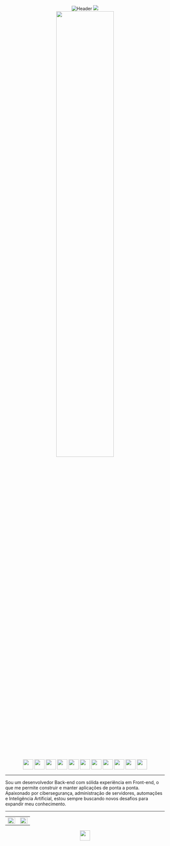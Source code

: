 <div align="center">
  <img src="https://capsule-render.vercel.app/api?type=waving&height=300&color=gradient:0,000000,50,303030,100,000000&fontColor=ffffff&text=Miguel%20B.%20Pinotti&fontSize=60&animation=fadeIn&desc=Back-end%20%7C%20Front-end%20%7C%20Cibersegurança%20%7C%20Automação%20%7C%20IA&descAlign=50&descAlignY=70" alt="Header"/>
  <img src="https://readme-typing-svg.demolab.com?font=Fira+Code&size=30&color=FFFFFF&center=true&vCenter=true&width=600&lines=Sempre+estudando+cada+vez+mais"/>
  
</div>

<div align="center">
  <img src="https://i.pinimg.com/originals/b0/98/33/b09833472bdae26a0b637ea79fadd09e.gif" width="60%" />
</div>
<br>
<div align="center">
  <!-- <a href="https://skillicons.dev">
    <img src="https://skillicons.dev/icons?i=html,css,js,nodejs,python,selenium,php,mysql,git,linux,nix" />
  </a> -->
  <img height="32" width="32" src="https://cdn.simpleicons.org/html5/FFFFFF" />
  <img height="32" width="32" src="https://cdn.simpleicons.org/css/FFFFFF" />
  <img height="32" width="32" src="https://cdn.simpleicons.org/javascript/FFFFFF" />
  <img height="32" width="32" src="https://cdn.simpleicons.org/nodedotjs/FFFFFF" />
  <img height="32" width="32" src="https://cdn.simpleicons.org/python/FFFFFF" />
  <img height="32" width="32" src="https://cdn.simpleicons.org/selenium/FFFFFF" />
  <img height="32" width="32" src="https://cdn.simpleicons.org/php/FFFFFF" />
  <img height="32" width="32" src="https://cdn.simpleicons.org/mysql/FFFFFF" />
  <img height="32" width="32" src="https://cdn.simpleicons.org/git/FFFFFF" />
  <img height="32" width="32" src="https://cdn.simpleicons.org/linux/FFFFFF" />
  <img height="32" width="32" src="https://cdn.simpleicons.org/nixos/FFFFFF" />
</div>

---

Sou um desenvolvedor Back-end com sólida experiência em Front-end, o que me permite construir e manter aplicações de ponta a ponta. Apaixonado por cibersegurança, administração de servidores, automações e Inteligência Artificial, estou sempre buscando novos desafios para expandir meu conhecimento.

---

<table align="center">
  <tr>
    <td valign="top" width="50%">
      <img src="https://github-readme-stats.vercel.app/api?username=miguel-b-p&show_icons=true&count_private=true&hide_border=true&theme=graywhite" align="left" style="width: 100%" />
    </td>
    <td valign="top" width="50%">
      <img src="https://github-readme-stats.vercel.app/api/top-langs/?username=miguel-b-p&hide_border=true&layout=compact&theme=graywhite" align="left" style="width: 100%" />
    </td>
  </tr>
</table>
<div align="center">
  <a href="mailto:miguelpinotty@gmail.com">
    <!-- <img src="https://skillicons.dev/icons?i=gmail" /> -->
    <img height="32" width="32" src="https://cdn.simpleicons.org/gmail/FFFFFF" />
  </a>
  <!-- <a href="https://www.linkedin.com/in/miguel-batista-pinotti-839657266/">
    <img src="https://upload.wikimedia.org/wikipedia/commons/8/81/LinkedIn_icon.svg" />
  </a> -->
</div>
